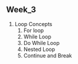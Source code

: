 ## Week_3

1. Loop Concepts
   1. For loop
   2. While Loop
   3. Do While Loop
   4. Nested Loop
   5. Continue and Break